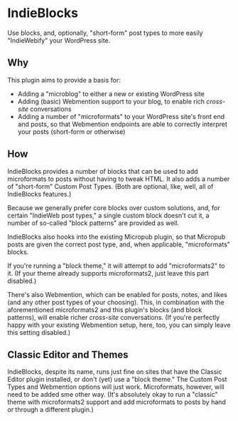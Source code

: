 # IndieBlocks
Use blocks, and, optionally, "short-form" post types to more easily "IndieWebify" your WordPress site.

## Why
This plugin aims to provide a basis for:

* Adding a "microblog" to either a new or existing WordPress site
* Adding (basic) Webmention support to your blog, to enable rich _cross-site_ conversations
* Adding a number of "microformats" to your WordPress site's front end and posts, so that Webmention endpoints are able to correctly interpret your posts (short-form or otherwise)

## How
IndieBlocks provides a number of blocks that can be used to add microformats to posts without having to tweak HTML. It also adds a number of "short-form" Custom Post Types. (Both are optional, like, well, all of IndieBlocks features.)

Because we generally prefer core blocks over custom solutions, and, for certain "IndieWeb post types," a single custom block doesn't cut it, a number of so-called "block patterns" are provided as well.

IndieBlocks also hooks into the existing Micropub plugin, so that Micropub posts are given the correct post type, and, when applicable, "microformats" blocks.

If you're running a "block theme," it will attempt to add "microformats2" to it. (If your theme already supports microformats2, just leave this part disabled.)

There's also Webmention, which can be enabled for posts, notes, and likes (and any other post types of your choosing). This, in combination with the aforementioned microformats2 and this plugin's blocks (and block patterns), will enable richer _cross-site_ conversations. (If you're perfectly happy with your existing Webmention setup, here, too, you can simply leave this setting disabled.)

## Classic Editor and Themes
IndieBlocks, despite its name, runs just fine on sites that have the Classic Editor plugin installed, or don't (yet) use a "block theme." The Custom Post Types and Webmention options will just work. Microformats, however, will need to be added sme other way. (It's absolutely okay to run a "classic" theme with microformats2 support and add microformats to posts by hand or through a different plugin.)
